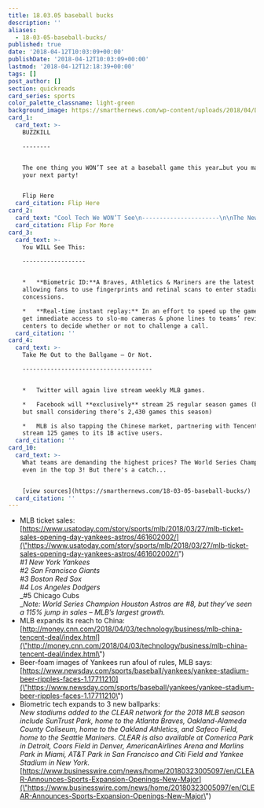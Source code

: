 ```yaml
---
title: 18.03.05 baseball bucks
description: ''
aliases:
  - 18-03-05-baseball-bucks/
published: true
date: '2018-04-12T10:03:09+00:00'
publishDate: '2018-04-12T10:03:09+00:00'
lastmod: '2018-04-12T12:18:39+00:00'
tags: []
post_author: []
section: quickreads
card_series: sports
color_palette_classname: light-green
background_image: https://smarthernews.com/wp-content/uploads/2018/04/DZPLAARUMAAwoHs.jpg
card_1:
  card_text: >-
    BUZZKILL

    --------


    The one thing you WON’T see at a baseball game this year…but you may want at
    your next party!


    Flip Here
  card_citation: Flip Here
card_2:
  card_text: "Cool Tech We WON’T See\n----------------------\n\nThe New York Yankees wanted to sell **beer with playersa\x19 faces printed on top of the foam**.\n\nBut the MLB shut it down right away, saying: active **players cannot be involved in the advertising or promotion of beer or other alcohol.**\n\nFlip For More"
  card_citation: Flip For More
card_3:
  card_text: >-
    You WILL See This:

    ------------------


    *   **Biometric ID:**A Braves, Athletics & Mariners are the latest teams
    allowing fans to use fingerprints and retinal scans to enter stadium or buy
    concessions.

    *   **Real-time instant replay:** In an effort to speed up the game, teams
    get immediate access to slo-mo cameras & phone lines to teams’ review
    centers to decide whether or not to challenge a call.
  card_citation: ''
card_4:
  card_text: >-
    Take Me Out to the Ballgame – Or Not.

    -------------------------------------


    *   Twitter will again live stream weekly MLB games.

    *   Facebook will **exclusively** stream 25 regular season games (big deal,
    but small considering there’s 2,430 games this season)

    *   MLB is also tapping the Chinese market, partnering with Tencent to
    stream 125 games to its 1B active users.
  card_citation: ''
card_10:
  card_text: >-
    What teams are demanding the highest prices? The World Series Champs aren't
    even in the top 3! But there's a catch...


    [view sources](https://smarthernews.com/18-03-05-baseball-bucks/)
  card_citation: ''
---
```

*   MLB ticket sales: [https://www.usatoday.com/story/sports/mlb/2018/03/27/mlb-ticket-sales-opening-day-yankees-astros/461602002/](\"https://www.usatoday.com/story/sports/mlb/2018/03/27/mlb-ticket-sales-opening-day-yankees-astros/461602002/\")  
    _#1 New York Yankees_  
    _#2 San Francisco Giants_  
    _#3 Boston Red Sox_  
    _#4 Los Angeles Dodgers_  
    _#5 Chicago Cubs  
    __Note: World Series Champion Houston Astros are #8, but they’ve seen a 115% jump in sales – MLB’s largest growth._
*   MLB expands its reach to China: [http://money.cnn.com/2018/04/03/technology/business/mlb-china-tencent-deal/index.html](\"http://money.cnn.com/2018/04/03/technology/business/mlb-china-tencent-deal/index.html\")
*   Beer-foam images of Yankees run afoul of rules, MLB says:[https://www.newsday.com/sports/baseball/yankees/yankee-stadium-beer-ripples-faces-1.17711210](\"https://www.newsday.com/sports/baseball/yankees/yankee-stadium-beer-ripples-faces-1.17711210\")
*   Biometric tech expands to 3 new ballparks:  
    _New stadiums added to the CLEAR network for the 2018 MLB season include SunTrust Park, home to the Atlanta Braves, Oakland-Alameda County Coliseum, home to the Oakland Athletics, and Safeco Field, home to the Seattle Mariners._ _CLEAR is also available at Comerica Park in Detroit, Coors Field in Denver, AmericanAirlines Arena and Marlins Park in Miami, AT&T Park in San Francisco and Citi Field and Yankee Stadium in New York._ [https://www.businesswire.com/news/home/20180323005097/en/CLEAR-Announces-Sports-Expansion-Openings-New-Major](\"https://www.businesswire.com/news/home/20180323005097/en/CLEAR-Announces-Sports-Expansion-Openings-New-Major\")